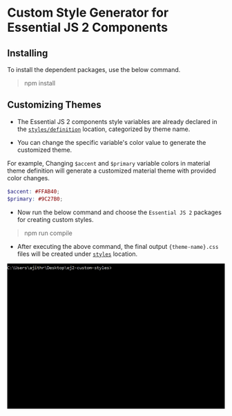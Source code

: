 # Custom Style Generator for Essential JS 2 Components

## Installing

To install the dependent packages, use the below command.

> npm install

## Customizing Themes

- The Essential JS 2 components style variables are already declared in the [`styles/definition`](https://github.com/SyncfusionSamples/ej2-custom-styles/tree/master/styles/definition) location, categorized by theme name.

- You can change the specific variable's color value to generate the customized theme.

For example, Changing `$accent` and `$primary` variable colors in material theme definition will generate a customized material theme with provided color changes.

```scss
$accent: #FFAB40;
$primary: #9C27B0;
```

- Now run the below command and choose the `Essential JS 2` packages for creating custom styles.

> npm run compile

- After executing the above command, the final output `{theme-name}.css` files will be created under [`styles`](https://github.com/SyncfusionSamples/ej2-custom-styles/tree/master/styles) location.

![demo](images/demo.gif)
